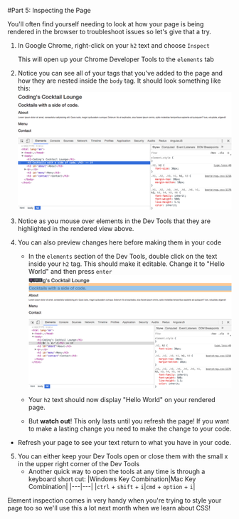 #Part 5: Inspecting the Page

You'll often find yourself needing to look at how your page is being rendered in the browser to troubleshoot issues so let's give that a try.

1. In Google Chrome, right-click on your `h2` text and choose `Inspect`

    This will open up your Chrome Developer Tools to the `elements` tab
    
2. Notice you can see all of your tags that you've added to the page and how they are nested inside the `body` tag.  It should look something like this:
![](assets/devTools.png)
     
3. Notice as you mouse over elements in the Dev Tools that they are highlighted in the rendered view above.  

4. You can also preview changes here before making them in your code
    * In the `elements` section of the Dev Tools, double click on the text inside your `h2` tag.  This should make it editable.  Change it to "Hello World" and then press `enter` 
    ![](/assets/devToolEdit.png)
    
    * Your `h2` text should now display "Hello World" on your rendered page. 
    
    * But **watch out**!  This only lasts until you refresh the page! If you want to make a lasting change you need to make the change to your code. 
    
 * Refresh your page to see your text return to what you have in your code.  
 
5. You can either keep your Dev Tools open or close them with the small x in the upper right corner of the Dev Tools
    * Another quick way to open the tools at any time is through a keyboard short cut: 
    |Windows Key Combination|Mac Key Combination|
    |---|---|
    |`ctrl` + `shift` + `i`|`cmd` + `option` + `i`|
     
     
    
Element inspection comes in very handy when you're trying to style your page too so we'll use this a lot next month when we learn about CSS! 